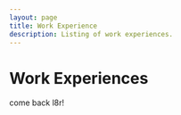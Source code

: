 ```yaml
---
layout: page
title: Work Experience
description: Listing of work experiences.
---
```


# Work Experiences

come back l8r!
